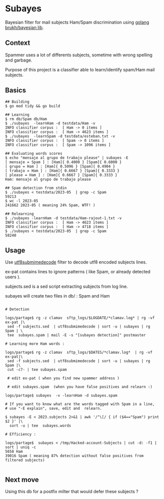 # Subayes

Bayesian filter for mail subjects Ham/Spam discrimination using [golang brukh/bayesian
 lib](https://github.com/brukh/bayesian).

## Context

Spammer uses a lot of differents subjects, sometime with wrong spelling and garbage.

Purpose of this project is a classifier able to learn/identify spam/Ham mail subjects.

## Basics

```shell
## Building
$ go mod tidy && go build 

## Learning
$ rm db/Spam db/Ham
$ ./subayes  -learnHam -d testdata/Ham -v
INFO classifier corpus :  [ Ham -> 0 items ]
INFO classifier corpus :  [ Ham -> 4623 items ]
$ ./subayes  -learnSpam -d testdata/esteban.txt -v
INFO classifier corpus :  [ Spam -> 0 items ]
INFO classifier corpus :  [ Spam -> 1096 items ]

## Evaluating words scores
$ echo "mensaje al grupo de trabajo please" | subayes -E    
[ mensaje = Spam ] : [Ham]{ 0.4000 } [Spam]{ 0.6000 } 
[ grupo = Ham ] : [Ham]{ 0.5096 } [Spam]{ 0.4904 } 
[ trabajo = Ham ] : [Ham]{ 0.6667 } [Spam]{ 0.3333 } 
[ please = Ham ] : [Ham]{ 0.6667 } [Spam]{ 0.3333 } 
Ham: mensaje al grupo de trabajo please

## Spam detection from stdin
$ ./subayes < testdata/2023-05  | grep -c Spam
59213
$ wc -l 2023-05
241662 2023-05 ( meaning 24% Spam, WTF! )

## Relearning
$ ./subayes -learnHam -d testdata/Ham-rajout-1.txt -v
INFO classifier corpus :  [ Ham -> 4623 items ]
INFO classifier corpus :  [ Ham -> 4718 items ]
$ ./subayes < testdata/2023-05  | grep -c Spam
58240

```

## Usage

Use
[utf8submimedecode](https://github.com/thc2cat/utf8submimedecode)
filter to decode  utf8 encoded subjects lines.

ex-pat contains lines to ignore patterns ( like Spam, or already detected users ).

subjects.sed is a sed script extracting subjects from log line.

subayes will create two files in db/ : Spam and Ham

```shell

# Detection

logs/partage$ rg -z clamav  sftp_logs/$LOGDATE/*clamav.log* | rg -vf ex-pat |\
 sed -f subjects.sed  | utf8submimedecode | sort -u | subayes | rg Spam | \
 tee  subayes.spam | mail -E -s "[subayes detection]" postmaster

# Learning more Ham words :  

logs/partage$ rg -z clamav  sftp_logs/$DATES/*clamav.log*  | rg -vf ex-pat|\
 sed -f subjects.sed  | utf8submimedecode | sort -u | subayes | rg Spam |\
 cut -c7- | tee subayes.spam 

 # edit ex-pat ( when you find new spammer address )

 # edit subayes.spam  (when you have false positives and relearn :)

logs/partage$ subayes  -v -learnHam -d subayes.spam          

# If you want to know what are the words tagged with Spam in a line, 
# use "-E explain", save, edit and  relearn.

$ subayes -E < 2023.subjects 2>&1 | awk '/^\[/ { if ($4=="Spam") print $2 }' |\
  sort -u | tee  subayes.words  

# Efficiency :

logs/partage$  subayes < /tmp/Hacked-account-Subjects | cut -d: -f1 | sort | uniq -c
5658 Ham
39016 Spam ( meaning 87% detection without false positives from filtered subjects)
                  
```

## Next move

Using this db for a postfix milter that would defer these subjects ?
